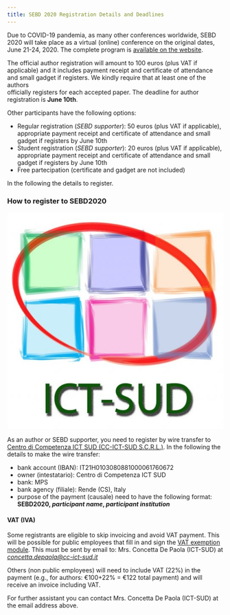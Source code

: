 ```yaml
---
title: SEBD 2020 Registration Details and Deadlines
---
```



Due to COVID-19 pandemia, as many other conferences worldwide, 
SEBD 2020 will take place as a virtual (online) conference on the original dates, June 21-24, 2020.
The complete program is [available on the website](https://sebd2020.unica.it/program).  

The official author registration will amount to 100 euros (plus VAT if  
applicable) and it includes payment receipt and certificate of attendance 
 and small gadget if registers. We kindly require that at least one of the authors  
officially registers for each accepted paper. The deadline for author  
registration is **June 10th**.

Other participants have the following options:

 - Regular registration (*SEBD supporter*): 50 euros (plus VAT if applicable), appropriate payment receipt and certificate of attendance 
 and small gadget if registers by June 10th 
 - Student registration (*SEBD supporter*): 20 euros (plus VAT if applicable), appropriate payment receipt and certificate of attendance 
 and small gadget if registers by June 10th 
 - Free partecipation (certificate and gadget are not included)
  
In the following the details to register.

### How to register to SEBD2020

![](/registration/ict-sud-logo.jpg)

As an author or SEBD supporter, you need to register by wire transfer to [Centro di Competenza ICT SUD (CC-ICT-SUD S.C.R.L.)](https://www.cc-ict-sud.it/).
In the following the details to make the wire transfer:

 - bank account (IBAN): IT21H0103080881000061760672
 - owner (intestatario): Centro di Competenza ICT SUD
 - bank: MPS
 - bank agency (filiale): Rende (CS), Italy
 - purpose of the payment (causale) need to have the following format: <b>SEBD2020, *participant name*, *participant institution* </b>

#### VAT (IVA)

Some registrants are eligible to skip invoicing and avoid VAT payment.
This will be possible for public employees that fill in and sign the [VAT exemption module](/registration/vat-exemption.docx). This must be sent
by email to: Mrs. Concetta De Paola (ICT-SUD) at *concetta.depaola@cc-ict-sud.it*

Others (non public employees) will need to include VAT (22%) in the payment (e.g., for authors: €100+22% = €122 total payment) and will receive an invoice including VAT.

For further assistant you can contact Mrs. Concetta De Paola (ICT-SUD) at the email address above.

